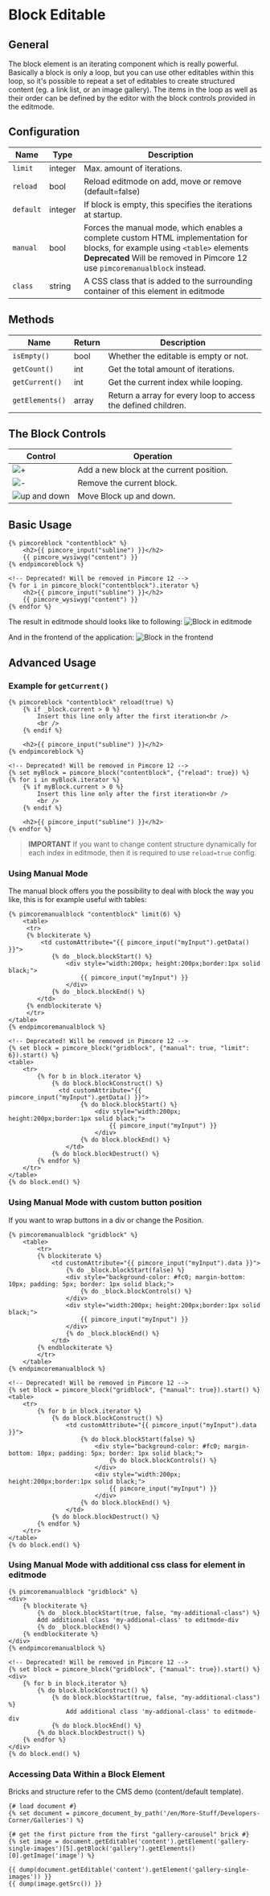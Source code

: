 # Block Editable

## General

The block element is an iterating component which is really powerful.
Basically a block is only a loop, but you can use other editables within this loop, so it's possible to repeat a set of 
editables to create structured content (eg. a link list, or an image gallery).
The items in the loop as well as their order can be defined by the editor with the block controls provided in the editmode. 

## Configuration

| Name        | Type      | Description                                                                                                                                                                                                          |
|-------------|-----------|----------------------------------------------------------------------------------------------------------------------------------------------------------------------------------------------------------------------|
| `limit`     | integer   | Max. amount of iterations.                                                                                                                                                                                           |
| `reload`    | bool      | Reload editmode on add, move or remove (default=false)                                                                                                                                                               |
| `default`   | integer   | If block is empty, this specifies the iterations at startup.                                                                                                                                                         |
| `manual`    | bool      | Forces the manual mode, which enables a complete custom HTML implementation for blocks, for example using `<table>` elements <br/> <b>Deprecated</b> Will be removed in Pimcore 12 use `pimcoremanualblock` instead. |
| `class`     | string    | A CSS class that is added to the surrounding container of this element in editmode                                                                                                                                   |

## Methods

| Name            | Return    | Description                                                   |
|-----------------|-----------|---------------------------------------------------------------|
| `isEmpty()`     | bool      | Whether the editable is empty or not.                         |
| `getCount()`    | int       | Get the total amount of iterations.                           |
| `getCurrent()`  | int       | Get the current index while looping.                          |
| `getElements()` | array     | Return a array for every loop to access the defined children. |

## The Block Controls

| Control                                   | Operation                                |
|-------------------------------------------|------------------------------------------|
| ![+](../../img/block_plus.png)            | Add a new block at the current position. |
| ![-](../../img/block_x.png)               | Remove the current block.                |
| ![up and down](../../img/block_order.png) | Move Block up and down.                  |

## Basic Usage
```twig
{% pimcoreblock "contentblock" %}
    <h2>{{ pimcore_input("subline") }}</h2>
    {{ pimcore_wysiwyg("content") }}
{% endpimcoreblock %}
```

```twig
<!-- Deprecated! Will be removed in Pimcore 12 -->
{% for i in pimcore_block("contentblock").iterator %}
    <h2>{{ pimcore_input("subline") }}</h2>
    {{ pimcore_wysiwyg("content") }}
{% endfor %}
```

The result in editmode should looks like to following: 
![Block in editmode](../../img/block_editmode.png)

And in the frontend of the application:
![Block in the frontend](../../img/block_frontend_preview.png)

## Advanced Usage

### Example for `getCurrent()`

```twig
{% pimcoreblock "contentblock" reload(true) %}
    {% if _block.current > 0 %}
        Insert this line only after the first iteration<br />
        <br />
    {% endif %}

    <h2>{{ pimcore_input("subline") }}</h2>
{% endpimcoreblock %}
```

```twig
<!-- Deprecated! Will be removed in Pimcore 12 -->
{% set myBlock = pimcore_block("contentblock", {"reload": true}) %}
{% for i in myBlock.iterator %}
    {% if myBlock.current > 0 %}
        Insert this line only after the first iteration<br />
        <br />
    {% endif %}

    <h2>{{ pimcore_input("subline") }}</h2>
{% endfor %}
```

> **IMPORTANT**
> If you want to change content structure dynamically for each index in editmode, then it is required to use `reload=true` config.

### Using Manual Mode

The manual block offers you the possibility to deal with block the way you like, this is for example useful with tables: 

```twig
{% pimcoremanualblock "contentblock" limit(6) %}
    <table>
     <tr>
     {% blockiterate %}
         <td customAttribute="{{ pimcore_input("myInput").getData() }}">
            {% do _block.blockStart() %}
                <div style="width:200px; height:200px;border:1px solid black;">
                    {{ pimcore_input("myInput") }}
                </div>
            {% do _block.blockEnd() %}
        </td>
     {% endblockiterate %}
     </tr>
</table>
{% endpimcoremanualblock %}
```

```twig
<!-- Deprecated! Will be removed in Pimcore 12 -->
{% set block = pimcore_block("gridblock", {"manual": true, "limit": 6}).start() %}
<table>
    <tr>
        {% for b in block.iterator %}
            {% do block.blockConstruct() %}
              <td customAttribute="{{ pimcore_input("myInput").getData() }}">
                    {% do block.blockStart() %}
                        <div style="width:200px; height:200px;border:1px solid black;">
                            {{ pimcore_input("myInput") }}
                        </div>
                    {% do block.blockEnd() %}
                </td>
            {% do block.blockDestruct() %}
        {% endfor %}
    </tr>
</table>
{% do block.end() %}
```

### Using Manual Mode with custom button position

If you want to wrap buttons in a div or change the Position.

```twig
{% pimcoremanualblock "gridblock" %}
    <table>
        <tr>
        {% blockiterate %}
            <td customAttribute="{{ pimcore_input("myInput").data }}">
                {% do _block.blockStart(false) %}
                <div style="background-color: #fc0; margin-bottom: 10px; padding: 5px; border: 1px solid black;">
                    {% do _block.blockControls() %}
                </div>
                <div style="width:200px; height:200px;border:1px solid black;">
                    {{ pimcore_input("myInput") }}
                </div>
                {% do _block.blockEnd() %}
            </td>
        {% endblockiterate %}
        </tr>
    </table>
{% endpimcoremanualblock %}
```

```twig
<!-- Deprecated! Will be removed in Pimcore 12 -->
{% set block = pimcore_block("gridblock", {"manual": true}).start() %}
<table>
    <tr>
        {% for b in block.iterator %}
            {% do block.blockConstruct() %}
                <td customAttribute="{{ pimcore_input("myInput").data }}">
                    {% do block.blockStart(false) %}
                        <div style="background-color: #fc0; margin-bottom: 10px; padding: 5px; border: 1px solid black;">
                            {% do block.blockControls() %}
                        </div>
                        <div style="width:200px; height:200px;border:1px solid black;">
                            {{ pimcore_input("myInput") }}
                        </div>
                    {% do block.blockEnd() %}
                </td>
            {% do block.blockDestruct() %}
        {% endfor %}
    </tr>
</table>
{% do block.end() %}
```

### Using Manual Mode with additional css class for element in editmode

```twig
{% pimcoremanualblock "gridblock" %}
<div>
    {% blockiterate %}
        {% do _block.blockStart(true, false, "my-additional-class") %}
        Add additional class 'my-addional-class' to editmode-div
        {% do _block.blockEnd() %}
    {% endblockiterate %}
</div>
{% endpimcoremanualblock %}
```

```twig
<!-- Deprecated! Will be removed in Pimcore 12 -->
{% set block = pimcore_block("gridblock", {"manual": true}).start() %}
<div>
    {% for b in block.iterator %}
        {% do block.blockConstruct() %}
            {% do block.blockStart(true, false, "my-additional-class") %}
                Add additional class 'my-addional-class' to editmode-div
            {% do block.blockEnd() %}
        {% do block.blockDestruct() %}
    {% endfor %}
</div>
{% do block.end() %}
```


### Accessing Data Within a Block Element

Bricks and structure refer to the CMS demo (content/default template).

```twig
{# load document #}
{% set document = pimcore_document_by_path('/en/More-Stuff/Developers-Corner/Galleries') %}

{# get the first picture from the first "gallery-carousel" brick #}
{% set image = document.getEditable('content').getElement('gallery-single-images')[5].getBlock('gallery').getElements()[0].getImage('image') %}

{{ dump(document.getEditable('content').getElement('gallery-single-images')) }}
{{ dump(image.getSrc()) }}
```
